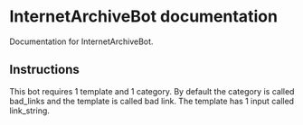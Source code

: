 # InternetArchiveBot documentation
Documentation for InternetArchiveBot.

## Instructions

This bot requires 1 template and 1 category.  By default the category is called bad_links
and the template is called bad link.  The template has 1 input called link_string.



